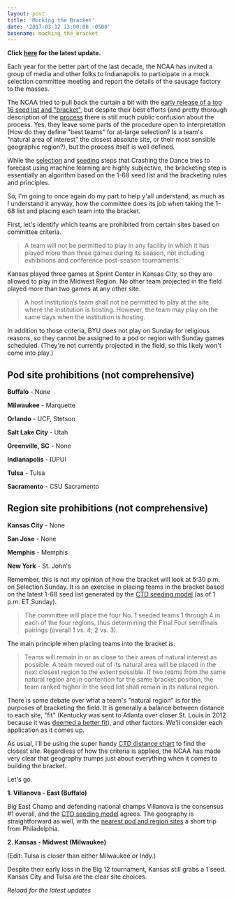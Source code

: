 ```yaml
---
layout: post
title: 'Mocking the Bracket'
date: '2017-03-12 13:00:00 -0500'
basename: mocking_the_bracket
---
```

**Click [here](#latest) for the latest update.**

Each year for the better part of the last decade, the NCAA has invited a group of media
and other folks to Indianapolis to participate in a mock selection committee
meeting and report the details of the sausage factory to the masses.

The NCAA tried to pull back the curtain a bit with the [early release of a top 16
seed list and "bracket"](http://www.ncaa.com/news/basketball-men/bracket-beat/2017-02-11/march-madness-top-16-seeds-revealed-first-ever-season), but despite their best efforts (and pretty thorough description of the
[process](http://i.turner.ncaa.com/sites/default/files/images/2017/02/03/2016-17_principles_and_procedures.pdf) there is still much public confusion about the process.
Yes, they leave some parts of the procedure open to interpretation
(How do they define "best teams" for at-large selection? Is a team's "natural
area of interest" the closest absolute site, or their most sensible geographic
region?), but the process itself is well defined.

While the [selection](https://crashingthedance.com/selection) and
[seeding](https://crashingthedance.com/seeding) steps that Crashing the Dance
tries to forecast using machine learning are highly subjective, the bracketing
step is essentially an algorithm based on the 1-68 seed list and the bracketing
rules and principles.

So, I'm going to once again do my part to help y'all understand, as much as I
understand it anyway, how the committee does its job when taking the 1-68 list
and placing each team into the bracket.

First, let's identify which teams are prohibited from certain sites based on
committee criteria.

> A team will not be permitted to play in any facility in which it has played
> more than three games during its season, not including exhibitions and
> conference post-season tournaments.

Kansas played three games at Sprint Center in Kansas City, so they are allowed
to play in the Midwest Region. No other team projected in the field played
more than two games at any other site.

> A host institution’s team shall not be permitted to play at the site where the
> institution is hosting. However, the team may play on the same days when the
> institution is hosting.

In addition to those criteria, BYU does not play on Sunday for religious
reasons, so they cannot be assigned to a pod or region with Sunday games
scheduled. (They're not currently projected in the field, so this likely won't
come into play.)

<a name='pod-prohibitions'></a>

Pod site prohibitions (not comprehensive)
-----------------------------------------
**Buffalo** - None

**Milwaukee** - Marquette

**Orlando** - UCF, Stetson

**Salt Lake City** - Utah

**Greenville, SC** - None

**Indianapolis** - IUPUI

**Tulsa** - Tulsa

**Sacramento** - CSU Sacramento

<a name='region-prohibitions'></a>

Region site prohibitions (not comprehensive)
-----------------------------------------
**Kansas City** - None

**San Jose** - None

**Memphis** - Memphis

**New York** - St. John's

Remember, this is not my opinion of how the bracket will look at 5:30 p.m. on
Selection Sunday. It is an exercise in placing teams in the bracket based on the
latest 1-68 seed list generated by the [CTD seeding model](https://crashingthedance.com/seeding)
(as of 1 p.m. ET Sunday).

> The committee will place the four No. 1 seeded teams 1 through 4 in each of
> the four regions, thus determining the Final Four semifinals pairings (overall
> 1 vs. 4; 2 vs. 3).

The main principle when placing teams into the bracket is:

> Teams will remain in or as close to their areas of natural interest as
> possible. A team moved out of its natural area will be placed in the next
> closest region to the extent possible. If two teams from the same natural
> region are in contention for the same bracket position, the team ranked higher
> in the seed list shall remain in its natural region.

There is some debate over what a team's "natural region" is for the purposes of
bracketing the field. It is generally a balance between distance to each site,
"fit" (Kentucky was sent to Atlanta over closer St. Louis in 2012 because it was
[deemed a better fit](http://espn.go.com/mens-college-basketball/tournament/2012/story/_/id/7674260/men-ncaa-tournament-2012-selection-committee-did-best-keep-teams-home)), and other factors. We'll consider each application as it comes up.

As usual, I'll be using the super handy
[CTD distance chart](https://crashingthedance.com/distance) to find the closest site.
Regardless of how the criteria is applied, the NCAA has made very clear that
geography trumps just about everything when it comes to building the bracket.

Let's go.

**1. Villanova - East (Buffalo)**

Big East Champ and defending national champs Villanova is the consensus #1
overall, and the [CTD seeding model](https://crashingthedance.com/seeding) agrees.
The geography is straightforward as well, with the [nearest pod and region sites](https://crashingthedance.com/distance)
a short trip from Philadelphia.

**2. Kansas - Midwest (Milwaukee)**

(Edit: Tulsa is closer than either Milwaukee or Indy.)

Despite their early loss in the Big 12 tournament, Kansas still grabs a 1 seed.
Kansas City and Tulsa are the clear site choices.

<a name='latest'></a>
*Reload for the latest updates*
